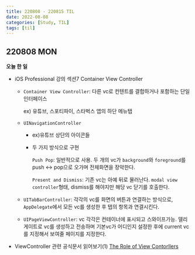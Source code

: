 ```yaml
---
title: 220808 - 220815 TIL
date: 2022-08-08
categories: [Study, TIL]
tags: [til]
---
```


## 220808 MON

**오늘 한 일**

-   iOS Professional 강의 섹션7 Container View Controller

    -   `Container View Controller`: 다른 vc로 컨텐트를 결합하거나 포함하는 단일 인터페이스  

        ex) 유튜브, 스포티파이, 스타벅스 앱의 하단 메뉴탭

    -   `UINavigationController`

        -   ex)유튜브 상단의 아이콘들
        -   두 가지 방식으로 구현

            `Push Pop`: 일반적으로 사용. 두 개의 vc가 `background`와 `foreground`를 push ↔️ pop으로 오가며 전체화면을 장악한다.

            `Present and Dismiss`: 기존 vc는 아예 뒤로 물러난다. `modal view controller`형태, dismiss를 해야지만 해당 vc 닫기를 호출한다.

    -   `UITabBarController`: 각각의 vc를 화면의 버튼과 연결하는 방식으로, `AppDelegate`에서 모든 vc를 생성한 후 탭의 항목과 연결시킨다.
    -   `UIPageViewController`: vc 각각은 컨테이너에 표시되고 스와이프가능. 델리게이트로 vc를 생성하고 전송하며 기본vc가 어디인지 설정한 후에 current vc를 지정해서 보여줄 페이지를 지정한다.

-   ViewController 관련 공식문서 읽어보기(1) [The Role of View Contorllers](https://developer.apple.com/library/archive/featuredarticles/ViewControllerPGforiPhoneOS/)